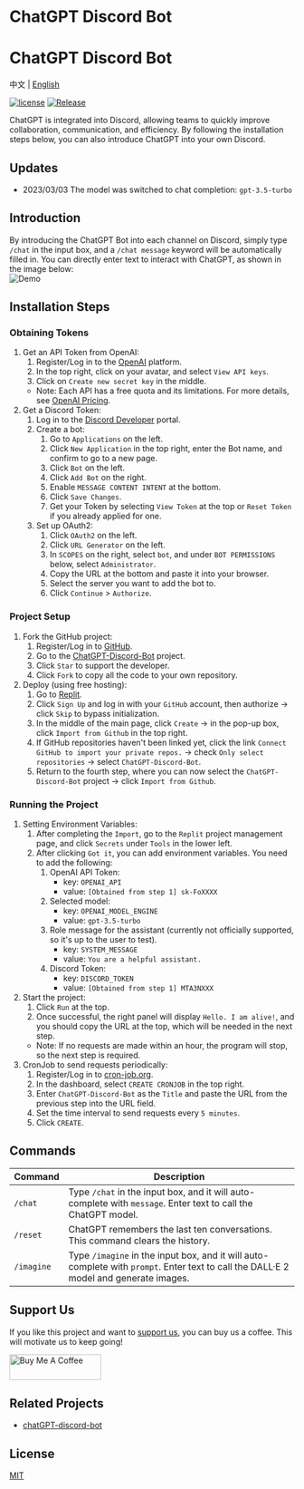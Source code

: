 # ChatGPT Discord Bot
# ChatGPT Discord Bot

中文 | [English](README.en.md)

[![license](https://img.shields.io/pypi/l/ansicolortags.svg)](LICENSE) [![Release](https://img.shields.io/github/v/release/TheExplainthis/ChatGPT-Discord-Bot)](https://github.com/TheExplainthis/ChatGPT-Discord-Bot/releases/)

ChatGPT is integrated into Discord, allowing teams to quickly improve collaboration, communication, and efficiency. By following the installation steps below, you can also introduce ChatGPT into your own Discord.

## Updates
- 2023/03/03 The model was switched to chat completion: `gpt-3.5-turbo`

## Introduction
By introducing the ChatGPT Bot into each channel on Discord, simply type `/chat` in the input box, and a `/chat message` keyword will be automatically filled in. You can directly enter text to interact with ChatGPT, as shown in the image below:  
![Demo](https://github.com/TheExplainthis/ChatGPT-Discord-Bot/blob/main/demo/chatgpt-discord-bot.gif)

## Installation Steps
### Obtaining Tokens
1. Get an API Token from OpenAI:
    1. Register/Log in to the [OpenAI](https://beta.openai.com/) platform.
    2. In the top right, click on your avatar, and select `View API keys`.
    3. Click on `Create new secret key` in the middle.
    - Note: Each API has a free quota and its limitations. For more details, see [OpenAI Pricing](https://openai.com/api/pricing).
2. Get a Discord Token:
    1. Log in to the [Discord Developer](https://discord.com/developers/applications) portal.
    2. Create a bot:
        1. Go to `Applications` on the left.
        2. Click `New Application` in the top right, enter the Bot name, and confirm to go to a new page.
        3. Click `Bot` on the left.
        4. Click `Add Bot` on the right.
        5. Enable `MESSAGE CONTENT INTENT` at the bottom.
        6. Click `Save Changes`.
        7. Get your Token by selecting `View Token` at the top or `Reset Token` if you already applied for one.
    3. Set up OAuth2:
        1. Click `OAuth2` on the left.
        2. Click `URL Generator` on the left.
        3. In `SCOPES` on the right, select `bot`, and under `BOT PERMISSIONS` below, select `Administrator`.
        4. Copy the URL at the bottom and paste it into your browser.
        5. Select the server you want to add the bot to.
        6. Click `Continue` > `Authorize`.

### Project Setup
1. Fork the GitHub project:
    1. Register/Log in to [GitHub](https://github.com/).
    2. Go to the [ChatGPT-Discord-Bot](https://github.com/TheExplainthis/ChatGPT-Discord-Bot) project.
    3. Click `Star` to support the developer.
    4. Click `Fork` to copy all the code to your own repository.
2. Deploy (using free hosting):
    1. Go to [Replit](https://replit.com/).
    2. Click `Sign Up` and log in with your `GitHub` account, then authorize -> click `Skip` to bypass initialization.
    3. In the middle of the main page, click `Create` -> in the pop-up box, click `Import from Github` in the top right.
    4. If GitHub repositories haven't been linked yet, click the link `Connect GitHub to import your private repos.` -> check `Only select repositories` -> select `ChatGPT-Discord-Bot`.
    5. Return to the fourth step, where you can now select the `ChatGPT-Discord-Bot` project -> click `Import from Github`.

### Running the Project
1. Setting Environment Variables:
    1. After completing the `Import`, go to the `Replit` project management page, and click `Secrets` under `Tools` in the lower left.
    2. After clicking `Got it`, you can add environment variables. You need to add the following:
        1. OpenAI API Token:
            - key: `OPENAI_API`
            - value: `[Obtained from step 1] sk-FoXXXX`
        2. Selected model:
            - key: `OPENAI_MODEL_ENGINE`
            - value: `gpt-3.5-turbo`
        3. Role message for the assistant (currently not officially supported, so it's up to the user to test).
            - key: `SYSTEM_MESSAGE`
            - value: `You are a helpful assistant.`
        4. Discord Token:
            - key: `DISCORD_TOKEN`
            - value: `[Obtained from step 1] MTA3NXXX`
2. Start the project:
    1. Click `Run` at the top.
    2. Once successful, the right panel will display `Hello. I am alive!`, and you should copy the URL at the top, which will be needed in the next step.
    - Note: If no requests are made within an hour, the program will stop, so the next step is required.
3. CronJob to send requests periodically:
    1. Register/Log in to [cron-job.org](https://cron-job.org/en/).
    2. In the dashboard, select `CREATE CRONJOB` in the top right.
    3. Enter `ChatGPT-Discord-Bot` as the `Title` and paste the URL from the previous step into the URL field.
    4. Set the time interval to send requests every `5 minutes`.
    5. Click `CREATE`.

## Commands
| Command | Description |
| --- | --- |
| `/chat` | Type `/chat` in the input box, and it will auto-complete with `message`. Enter text to call the ChatGPT model. |
| `/reset` | ChatGPT remembers the last ten conversations. This command clears the history. |
| `/imagine` | Type `/imagine` in the input box, and it will auto-complete with `prompt`. Enter text to call the DALL·E 2 model and generate images. |

## Support Us
If you like this project and want to [support us](https://www.buymeacoffee.com/explainthis), you can buy us a coffee. This will motivate us to keep going!

[<a href="https://www.buymeacoffee.com/explainthis" target="_blank"><img src="https://cdn.buymeacoffee.com/buttons/v2/default-yellow.png" height="45px" width="162px" alt="Buy Me A Coffee"></a>](https://www.buymeacoffee.com/explainthis)

## Related Projects
- [chatGPT-discord-bot](https://github.com/Zero6992/chatGPT-discord-bot)

## License

[MIT](LICENSE)
